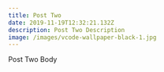 ```yaml
---
title: Post Two
date: 2019-11-19T12:32:21.132Z
description: Post Two Description
image: /images/vcode-wallpaper-black-1.jpg
---
```

Post Two Body

